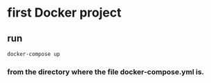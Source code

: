# first Docker project

## run <br>
```bash
docker-compose up
```
### from the directory where the file docker-compose.yml is.
